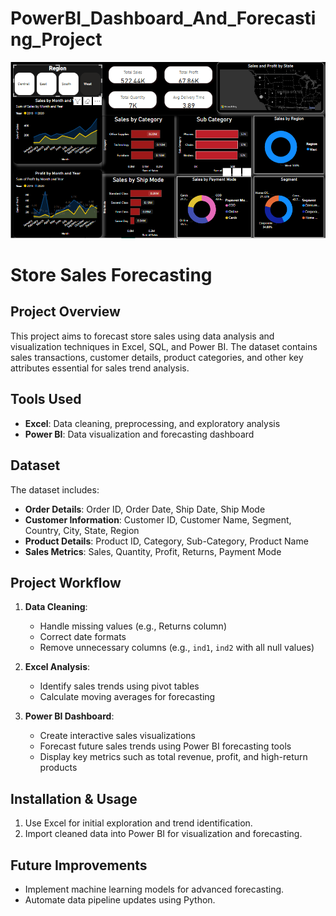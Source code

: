 # PowerBI_Dashboard_And_Forecasting_Project



![Dashboard Preview](Dashboard.png)

# Store Sales Forecasting

## Project Overview
This project aims to forecast store sales using data analysis and visualization techniques in Excel, SQL, and Power BI. The dataset contains sales transactions, customer details, product categories, and other key attributes essential for sales trend analysis.

## Tools Used
- **Excel**: Data cleaning, preprocessing, and exploratory analysis
- **Power BI**: Data visualization and forecasting dashboard

## Dataset
The dataset includes:
- **Order Details**: Order ID, Order Date, Ship Date, Ship Mode
- **Customer Information**: Customer ID, Customer Name, Segment, Country, City, State, Region
- **Product Details**: Product ID, Category, Sub-Category, Product Name
- **Sales Metrics**: Sales, Quantity, Profit, Returns, Payment Mode

## Project Workflow
1. **Data Cleaning**: 
   - Handle missing values (e.g., Returns column)
   - Correct date formats
   - Remove unnecessary columns (e.g., `ind1`, `ind2` with all null values)
      
2. **Excel Analysis**:
   - Identify sales trends using pivot tables
   - Calculate moving averages for forecasting
   
3. **Power BI Dashboard**:
   - Create interactive sales visualizations
   - Forecast future sales trends using Power BI forecasting tools
   - Display key metrics such as total revenue, profit, and high-return products

## Installation & Usage
1. Use Excel for initial exploration and trend identification.
3. Import cleaned data into Power BI for visualization and forecasting.

## Future Improvements
- Implement machine learning models for advanced forecasting.
- Automate data pipeline updates using Python.
